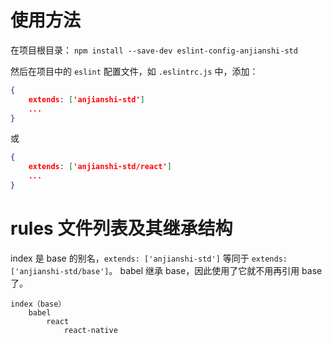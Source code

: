 # 使用方法
在项目根目录： `npm install --save-dev eslint-config-anjianshi-std`

然后在项目中的 `eslint` 配置文件，如 `.eslintrc.js` 中，添加：
```json
{
    extends: ['anjianshi-std']
    ...
}
```
或 
```json
{
    extends: ['anjianshi-std/react']
    ...
}
```


# rules 文件列表及其继承结构
index 是 base 的别名，`extends: ['anjianshi-std']` 等同于 `extends: ['anjianshi-std/base']`。
babel 继承 base，因此使用了它就不用再引用 base 了。
```
index（base）
    babel
        react
            react-native
```
